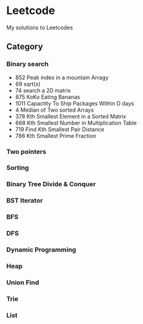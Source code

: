 # Leetcode
My solutions to Leetcodes
## Category
### Binary search
- 852 Peak index in a mountain Arragy
- 69 sqrt(x)
- 74 search a 2D matrix
- 875 KoKo Eating Bananas
- 1011 Capactity To Ship Packages Within D days
- 4 Median of Two sorted Arrays
- 378 Kth Smallest Element in a Sorted Matrix
- 668 Kth Smallest Number in Multiplication Table
- 719 Find Kth Smallest Pair Distance
- 786 Kth Smallest Prime Fraction
### Two pointers
### Sorting
### Binary Tree Divide & Conquer
### BST Iterator
### BFS
### DFS
### Dynamic Programming
### Heap
### Union Find
### Trie
### List


